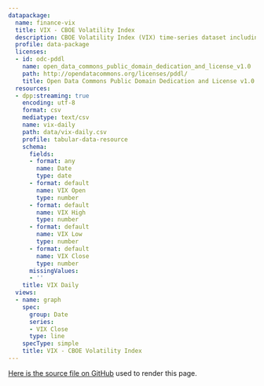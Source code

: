 ```yaml
---
datapackage:
  name: finance-vix
  title: VIX - CBOE Volatility Index
  description: CBOE Volatility Index (VIX) time-series dataset including daily open, close, high and low. The CBOE Volatility Index (VIX) is a key measure of market expectations of near-term volatility conveyed by S&P 500 stock index option prices introduced in 1993.
  profile: data-package
  licenses:
  - id: odc-pddl
    name: open_data_commons_public_domain_dedication_and_license_v1.0
    path: http://opendatacommons.org/licenses/pddl/
    title: Open Data Commons Public Domain Dedication and License v1.0
  resources:
  - dpp:streaming: true
    encoding: utf-8
    format: csv
    mediatype: text/csv
    name: vix-daily
    path: data/vix-daily.csv
    profile: tabular-data-resource
    schema:
      fields:
      - format: any
        name: Date
        type: date
      - format: default
        name: VIX Open
        type: number
      - format: default
        name: VIX High
        type: number
      - format: default
        name: VIX Low
        type: number
      - format: default
        name: VIX Close
        type: number
      missingValues:
      - ''
    title: VIX Daily
  views:
  - name: graph
    spec:
      group: Date
      series:
      - VIX Close
      type: line
    specType: simple
    title: VIX - CBOE Volatility Index
---
```


[Here is the source file on GitHub](https://github.com/datopian/datarich-demo/blob/main/posts/story2.md) used to render this page.
